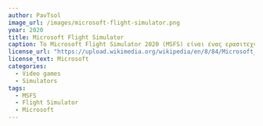 ```yaml
---
author: PavTsol
image_url: /images/microsoft-flight-simulator.png
year: 2020
title: Microsoft Flight Simulator
caption: Το Microsoft Flight Simulator 2020 (MSFS) είναι ένας ερασιτεχνικός προσομοιωτής πτήσης όπου προσομοιώνει την τοπογραφία ολόκληρης της Γης χρησιμοποιώντας δεδομένα από τους Χάρτες Bing. Η τεχνητή νοημοσύνη του Microsoft Azure δημιουργεί τις τρισδιάστατες αναπαραστάσεις των χαρακτηριστικών της Γης, χρησιμοποιώντας cloud computing για την απόδοση των γραφικών και δεδομένων πραγματικού κόσμου για τη δημιουργία καιρού και εφέ σε πραγματικό χρόνο.
license_url: "https://upload.wikimedia.org/wikipedia/en/8/84/Microsoft_Flight_Simulator_2020_cover_art.png"
license_text: Microsoft
categories:
  - Video games
  - Simulators
tags: 
  - MSFS
  - Flight Simulator
  - Microsoft
---
```

